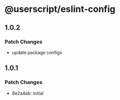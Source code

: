 # @userscript/eslint-config

## 1.0.2

### Patch Changes

- update package configs

## 1.0.1

### Patch Changes

- 8e2a4ab: initial
